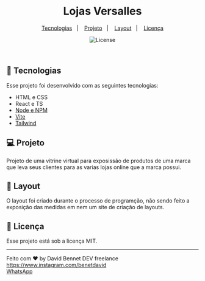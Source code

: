 

<h1 align="center"> Lojas Versalles </h1>

<p align="center">
  <a href="#-tecnologias">Tecnologias</a>&nbsp;&nbsp;&nbsp;|&nbsp;&nbsp;&nbsp;
  <a href="#-projeto">Projeto</a>&nbsp;&nbsp;&nbsp;|&nbsp;&nbsp;&nbsp;
  <a href="#-layout">Layout</a>&nbsp;&nbsp;&nbsp;|&nbsp;&nbsp;&nbsp;
  <a href="#memo-licença">Licença</a>
</p>

<p align="center">
  <img alt="License" src="https://img.shields.io/static/v1?label=license&message=MIT&color=49AA26&labelColor=000000">
</p>

<br>

## 🚀 Tecnologias

Esse projeto foi desenvolvido com as seguintes tecnologias:

- HTML e CSS
- React e TS
- [Node e NPM](https://nodejs.org/)
- [Vite](https://vitejs.dev/)
- [Tailwind](https://tailwindcss.com/)

## 💻 Projeto

Projeto de uma vitrine virtual para exposissão de produtos de uma marca que leva seus clientes para as varias lojas online que a marca possui.

## 🔖 Layout

O layout foi criado durante o processo de programção, não sendo feito a exposição das medidas em nem um site de criação de layouts.

## :memo: Licença

Esse projeto está sob a licença MIT.

---

Feito com ♥ by David Bennet DEV freelance 
     https://www.instagram.com/benetdavid <br>
     <a 
        href="https://web.whatsapp.com/send?phone=5581973296068" target="_blank"
    >WhatsApp</a>
     

